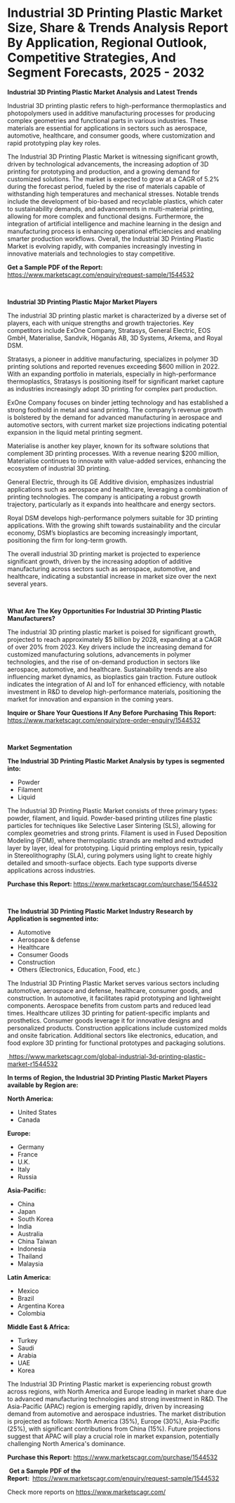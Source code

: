<p><h1>Industrial 3D Printing Plastic Market Size, Share & Trends Analysis Report By Application, Regional Outlook, Competitive Strategies, And Segment Forecasts, 2025 - 2032</h1></p><p><strong>Industrial 3D Printing Plastic Market Analysis and Latest Trends</strong></p>
<p><p>Industrial 3D printing plastic refers to high-performance thermoplastics and photopolymers used in additive manufacturing processes for producing complex geometries and functional parts in various industries. These materials are essential for applications in sectors such as aerospace, automotive, healthcare, and consumer goods, where customization and rapid prototyping play key roles.</p><p>The Industrial 3D Printing Plastic Market is witnessing significant growth, driven by technological advancements, the increasing adoption of 3D printing for prototyping and production, and a growing demand for customized solutions. The market is expected to grow at a CAGR of 5.2% during the forecast period, fueled by the rise of materials capable of withstanding high temperatures and mechanical stresses. Notable trends include the development of bio-based and recyclable plastics, which cater to sustainability demands, and advancements in multi-material printing, allowing for more complex and functional designs. Furthermore, the integration of artificial intelligence and machine learning in the design and manufacturing process is enhancing operational efficiencies and enabling smarter production workflows. Overall, the Industrial 3D Printing Plastic Market is evolving rapidly, with companies increasingly investing in innovative materials and technologies to stay competitive.</p></p>
<p><strong>Get a Sample PDF of the Report:&nbsp;</strong> <a href="https://www.marketscagr.com/enquiry/request-sample/1544532?utm_campaign=2782&utm_medium=2&utm_source=Github&utm_content=ia&utm_term=02042025&utm_id=industrial-3d-printing-plastic">https://www.marketscagr.com/enquiry/request-sample/1544532</a></p>
<p>&nbsp;</p>
<p><strong>Industrial 3D Printing Plastic Major Market Players</strong></p>
<p><p>The industrial 3D printing plastic market is characterized by a diverse set of players, each with unique strengths and growth trajectories. Key competitors include ExOne Company, Stratasys, General Electric, EOS GmbH, Materialise, Sandvik, Höganäs AB, 3D Systems, Arkema, and Royal DSM. </p><p>Stratasys, a pioneer in additive manufacturing, specializes in polymer 3D printing solutions and reported revenues exceeding $600 million in 2022. With an expanding portfolio in materials, especially in high-performance thermoplastics, Stratasys is positioning itself for significant market capture as industries increasingly adopt 3D printing for complex part production.</p><p>ExOne Company focuses on binder jetting technology and has established a strong foothold in metal and sand printing. The company’s revenue growth is bolstered by the demand for advanced manufacturing in aerospace and automotive sectors, with current market size projections indicating potential expansion in the liquid metal printing segment.</p><p>Materialise is another key player, known for its software solutions that complement 3D printing processes. With a revenue nearing $200 million, Materialise continues to innovate with value-added services, enhancing the ecosystem of industrial 3D printing.</p><p>General Electric, through its GE Additive division, emphasizes industrial applications such as aerospace and healthcare, leveraging a combination of printing technologies. The company is anticipating a robust growth trajectory, particularly as it expands into healthcare and energy sectors.</p><p>Royal DSM develops high-performance polymers suitable for 3D printing applications. With the growing shift towards sustainability and the circular economy, DSM’s bioplastics are becoming increasingly important, positioning the firm for long-term growth.</p><p>The overall industrial 3D printing market is projected to experience significant growth, driven by the increasing adoption of additive manufacturing across sectors such as aerospace, automotive, and healthcare, indicating a substantial increase in market size over the next several years.</p></p>
<p>&nbsp;</p>
<p><strong>What Are The Key Opportunities For Industrial 3D Printing Plastic Manufacturers?</strong></p>
<p><p>The industrial 3D printing plastic market is poised for significant growth, projected to reach approximately $5 billion by 2028, expanding at a CAGR of over 20% from 2023. Key drivers include the increasing demand for customized manufacturing solutions, advancements in polymer technologies, and the rise of on-demand production in sectors like aerospace, automotive, and healthcare. Sustainability trends are also influencing market dynamics, as bioplastics gain traction. Future outlook indicates the integration of AI and IoT for enhanced efficiency, with notable investment in R&D to develop high-performance materials, positioning the market for innovation and expansion in the coming years.</p></p>
<p><strong>Inquire or Share Your Questions If Any Before Purchasing This Report:</strong> <a href="https://www.marketscagr.com/enquiry/pre-order-enquiry/1544532?utm_campaign=2782&utm_medium=2&utm_source=Github&utm_content=ia&utm_term=02042025&utm_id=industrial-3d-printing-plastic">https://www.marketscagr.com/enquiry/pre-order-enquiry/1544532</a></p>
<p>&nbsp;</p>
<p><strong>Market Segmentation</strong></p>
<p><strong>The Industrial 3D Printing Plastic Market Analysis by types is segmented into:</strong></p>
<p><ul><li>Powder</li><li>Filament</li><li>Liquid</li></ul></p>
<p><p>The Industrial 3D Printing Plastic Market consists of three primary types: powder, filament, and liquid. Powder-based printing utilizes fine plastic particles for techniques like Selective Laser Sintering (SLS), allowing for complex geometries and strong prints. Filament is used in Fused Deposition Modeling (FDM), where thermoplastic strands are melted and extruded layer by layer, ideal for prototyping. Liquid printing employs resin, typically in Stereolithography (SLA), curing polymers using light to create highly detailed and smooth-surface objects. Each type supports diverse applications across industries.</p></p>
<p><strong>Purchase this Report:&nbsp;</strong><a href="https://www.marketscagr.com/purchase/1544532?utm_campaign=2782&utm_medium=2&utm_source=Github&utm_content=ia&utm_term=02042025&utm_id=industrial-3d-printing-plastic">https://www.marketscagr.com/purchase/1544532</a></p>
<p>&nbsp;</p>
<p><strong>The Industrial 3D Printing Plastic Market Industry Research by Application is segmented into:</strong></p>
<p><ul><li>Automotive</li><li>Aerospace & defense</li><li>Healthcare</li><li>Consumer Goods</li><li>Construction</li><li>Others (Electronics, Education, Food, etc.)</li></ul></p>
<p><p>The Industrial 3D Printing Plastic Market serves various sectors including automotive, aerospace and defense, healthcare, consumer goods, and construction. In automotive, it facilitates rapid prototyping and lightweight components. Aerospace benefits from custom parts and reduced lead times. Healthcare utilizes 3D printing for patient-specific implants and prosthetics. Consumer goods leverage it for innovative designs and personalized products. Construction applications include customized molds and onsite fabrication. Additional sectors like electronics, education, and food explore 3D printing for functional prototypes and packaging solutions.</p></p>
<p><a href="https://www.marketscagr.com/global-industrial-3d-printing-plastic-market-r1544532?utm_campaign=2782&utm_medium=2&utm_source=Github&utm_content=ia&utm_term=02042025&utm_id=industrial-3d-printing-plastic">&nbsp;https://www.marketscagr.com/global-industrial-3d-printing-plastic-market-r1544532</a></p>
<p><strong>In terms of Region, the Industrial 3D Printing Plastic Market Players available by Region are:</strong></p>
<p>
    <p> <strong> North America: </strong>
        <ul>
            <li>United States</li>
            <li>Canada</li>
        </ul>
        </p> 
    <p> <strong> Europe: </strong>
        <ul>
            <li>Germany</li>
            <li>France</li>
            <li>U.K.</li>
            <li>Italy</li>
            <li>Russia</li>
        </ul>
        </p> 
    <p> <strong> Asia-Pacific: </strong>
        <ul>
            <li>China</li>
            <li>Japan</li>
            <li>South Korea</li>
            <li>India</li>
            <li>Australia</li>
            <li>China Taiwan</li>
            <li>Indonesia</li>
            <li>Thailand</li>
            <li>Malaysia</li>
        </ul>
        </p> 
    <p> <strong> Latin America: </strong>
        <ul>
            <li>Mexico</li>
            <li>Brazil</li>
            <li>Argentina Korea</li>
            <li>Colombia</li>
        </ul>
        </p> 
    <p> <strong> Middle East & Africa: </strong>
        <ul>
            <li>Turkey</li>
            <li>Saudi</li>
            <li>Arabia</li>
            <li>UAE</li>
            <li>Korea</li>
        </ul>
    </p>
    </p>
<p><p>The Industrial 3D Printing Plastic market is experiencing robust growth across regions, with North America and Europe leading in market share due to advanced manufacturing technologies and strong investment in R&D. The Asia-Pacific (APAC) region is emerging rapidly, driven by increasing demand from automotive and aerospace industries. The market distribution is projected as follows: North America (35%), Europe (30%), Asia-Pacific (25%), with significant contributions from China (15%). Future projections suggest that APAC will play a crucial role in market expansion, potentially challenging North America's dominance.</p></p>
<p><strong>Purchase this Report: </strong><a href="https://www.marketscagr.com/purchase/1544532?utm_campaign=2782&utm_medium=2&utm_source=Github&utm_content=ia&utm_term=02042025&utm_id=industrial-3d-printing-plastic">https://www.marketscagr.com/purchase/1544532</a></p>
<p>&nbsp;<strong>Get a Sample PDF of the Report:&nbsp;&nbsp;</strong><a href="https://www.marketscagr.com/enquiry/request-sample/1544532?utm_campaign=2782&utm_medium=2&utm_source=Github&utm_content=ia&utm_term=02042025&utm_id=industrial-3d-printing-plastic">https://www.marketscagr.com/enquiry/request-sample/1544532</a></p>
<p><strong></strong></p>
<p>Check more reports on <a href="https://www.marketscagr.com/?utm_campaign=2782&utm_medium=2&utm_source=Github&utm_content=ia&utm_term=02042025&utm_id=industrial-3d-printing-plastic">https://www.marketscagr.com/</a></p>
